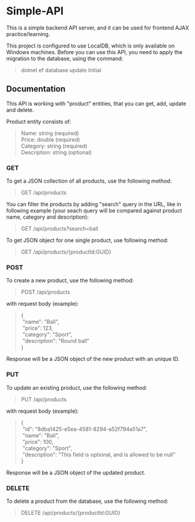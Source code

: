# Simple-API
This is a simple backend API server, and it can be used for frontend AJAX practice/learning.

This project is configured to use LocalDB, which is only available on Windows machines.
Before you can use this API, you need to apply the migration to the database, using the command:
  > dotnet ef database update Initial

## Documentation
This API is working with "product" entities, that you can get, add, update and delete.

Product entity consists of: <br>
>Name: string (required) <br>
>Price: double (required) <br>
>Category: string (required) <br>
>Description: string (optional) <br>

### GET
To get a JSON collection of all products, use the following method:
> GET /api/products

You can filter the products by adding "search" query in the URL, like in following example (your seach query will be compared against product name, category and description):
> GET /api/products?search=ball

To get JSON object for one single product, use following method:
> GET /api/products/{productId:GUID}

### POST
To create a new product, use the following method:
> POST /api/products

with request body (example): 
>{ <br>
>&nbsp;"name": "Ball", <br>
>&nbsp;"price": 123, <br>
>&nbsp;"category": "Sport", <br>
>&nbsp;"description": "Round ball" <br>
>}

Response will be a JSON object of the new product with an unique ID.

### PUT
To update an existing product, use the following method: 
> PUT /api/products

with request body (example): 
>{ <br>
>&nbsp;"id": "8dba1425-e5ea-4581-8294-a52f794a51a7",<br>
>&nbsp;"name": "Ball", <br>
>&nbsp;"price": 100, <br>
>&nbsp;"category": "Sport", <br>
>&nbsp;"description": "This field is optional, and is allowed to be null" <br>
>}

Response will be a JSON object of the updated product.

### DELETE
To delete a product from the database, use the following method:
> DELETE /api/products/{productId:GUID}
